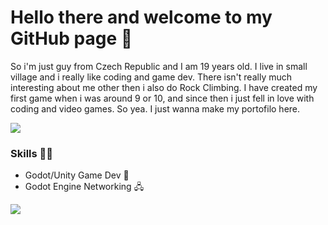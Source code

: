 # Hello there and welcome to my GitHub page 👋

So i'm just guy from Czech Republic and I am 19 years old. I live in small village and i really like coding and game dev. There isn't really much interesting about me other then i also do Rock Climbing. I have created my first game when i was around 9 or 10, and since then i just fell in love with coding and video games. So yea. I just wanna make my portofilo here.

![](http://github-profile-summary-cards.vercel.app/api/cards/profile-details?username=moth-boi&theme=2077)
### Skills 👨‍💻

 - Godot/Unity Game Dev 💾
 - Godot Engine Networking 🖧

<a href="https://www.codewars.com/users/zf_MotH/">
  <img src="https://www.codewars.com/users/zf_MotH/badges/large">
</a>
